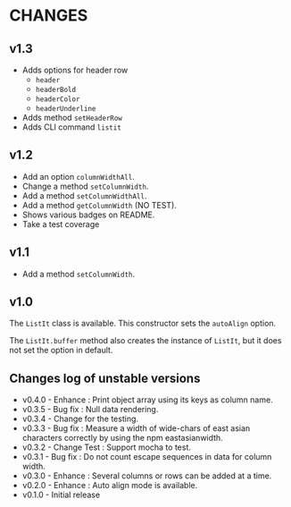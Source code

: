 CHANGES
====

v1.3
----

* Adds options for header row
    * `header`
    * `headerBold`
    * `headerColor`
    * `headerUnderline`
* Adds method `setHeaderRow`
* Adds CLI command `listit`

v1.2
----

* Add an option `columnWidthAll`.
* Change a method `setColumnWidth`.
* Add a method `setColumnWidthAll`.
* Add a method `getColumnWidth` (NO TEST).
* Shows various badges on README.
* Take a test coverage

v1.1
----

* Add a method `setColumnWidth`.

v1.0
----

The `ListIt` class is available.
This constructor sets  the `autoAlign` option.

The `ListIt.buffer` method also creates the instance of `ListIt`,
but it does not set the option in default.

Changes log of unstable versions
----

* v0.4.0 - Enhance : Print object array using its keys as column name.
* v0.3.5 - Bug fix : Null data rendering.
* v0.3.4 - Change for the testing.
* v0.3.3 - Bug fix : Measure a width of wide-chars of east asian characters correctly
by using the npm eastasianwidth.
* v0.3.2 - Change Test : Support mocha to test.
* v0.3.1 - Bug fix : Do not count escape sequences in data for column width.
* v0.3.0 - Enhance : Several columns or rows can be added at a time.
* v0.2.0 - Enhance : Auto align mode is available.
* v0.1.0 - Initial release
